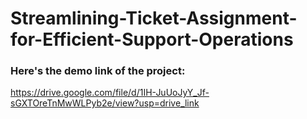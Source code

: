 # Streamlining-Ticket-Assignment-for-Efficient-Support-Operations

### Here's the demo link of the project:
https://drive.google.com/file/d/1IH-JuUoJyY_Jf-sGXTOreTnMwWLPyb2e/view?usp=drive_link
